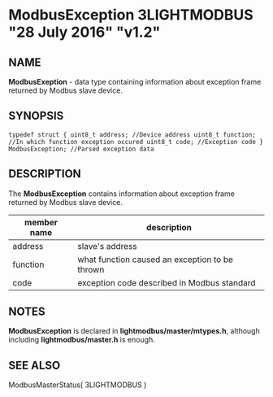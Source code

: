 # ModbusException 3LIGHTMODBUS "28 July 2016" "v1.2"

## NAME
**ModbusExeption** - data type containing information about exception frame returned by Modbus slave device.

## SYNOPSIS
`typedef struct
	{
		uint8_t address; //Device address
		uint8_t function; //In which function exception occured
		uint8_t code; //Exception code
	} ModbusException; //Parsed exception data`

## DESCRIPTION
The **ModbusException** contains information about exception frame returned by Modbus slave device.

| member name    | description                                                                                          |
|----------------|------------------------------------------------------------------------------------------------------|
| address        | slave's address                                                                                      |
| function       | what function caused an exception to be thrown                                                       |
| code           | exception code described in Modbus standard                                                          |


## NOTES
**ModbusException** is declared in **lightmodbus/master/mtypes.h**, although including **lightmodbus/master.h** is enough.

## SEE ALSO
ModbusMasterStatus( 3LIGHTMODBUS )
